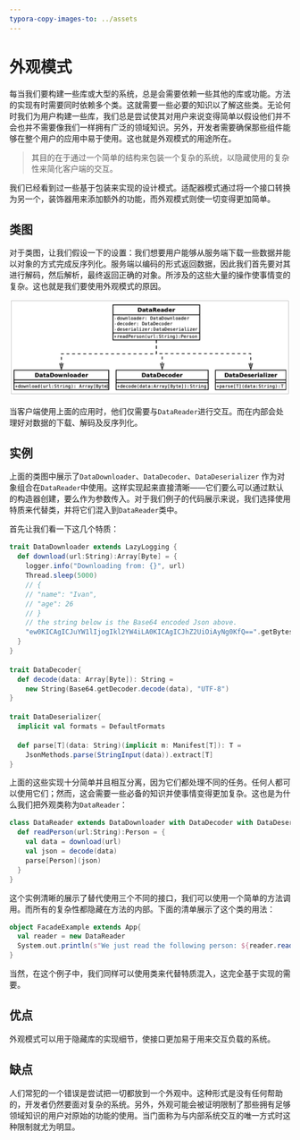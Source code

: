 ```yaml
---
typora-copy-images-to: ../assets
---
```


# 外观模式

每当我们要构建一些库或大型的系统，总是会需要依赖一些其他的库或功能。方法的实现有时需要同时依赖多个类。这就需要一些必要的知识以了解这些类。无论何时我们为用户构建一些库，我们总是尝试使其对用户来说变得简单以假设他们并不会也并不需要像我们一样拥有广泛的领域知识。另外，开发者需要确保那些组件能够在整个用户的应用中易于使用。这也就是外观模式的用途所在。

> 其目的在于通过一个简单的结构来包装一个复杂的系统，以隐藏使用的复杂性来简化客户端的交互。

我们已经看到过一些基于包装来实现的设计模式。适配器模式通过将一个接口转换为另一个，装饰器用来添加额外的功能，而外观模式则使一切变得更加简单。

## 类图

对于类图，让我们假设一下的设置：我们想要用户能够从服务端下载一些数据并能以对象的方式完成反序列化。服务端以编码的形式返回数据，因此我们首先要对其进行解码，然后解析，最终返回正确的对象。所涉及的这些大量的操作使事情变的复杂。这也就是我们要使用外观模式的原因。

![facade](/assets/facade.png)

当客户端使用上面的应用时，他们仅需要与`DataReader`进行交互。而在内部会处理好对数据的下载、解码及反序列化。

## 实例

上面的类图中展示了`DataDownloader`、`DataDecoder`、`DataDeserializer` 作为对象组合在`DataReader`中使用。这样实现起来直接清晰——它们要么可以通过默认的构造器创建，要么作为参数传入。对于我们例子的代码展示来说，我们选择使用特质来代替类，并将它们混入到`DataReader`类中。

首先让我们看一下这几个特质：

```scala
trait DataDownloader extends LazyLogging {
  def download(url:String):Array[Byte] = {
    logger.info("Downloading from: {}", url)
    Thread.sleep(5000)
    // { 
    // "name": "Ivan", 
    // "age": 26 
    // } 
    // the string below is the Base64 encoded Json above.
    "ew0KICAgICJuYW1lIjogIkl2YW4iLA0KICAgICJhZ2UiOiAyNg0KfQ==".getBytes
  }
}

trait DataDecoder{
  def decode(data: Array[Byte]): String = 
    new String(Base64.getDecoder.decode(data), "UTF-8")
}

trait DataDeserializer{
  implicit val formats = DefaultFormats
  
  def parse[T](data: String)(implicit m: Manifest[T]): T = 
    JsonMethods.parse(StringInput(data)).extract[T]
}
```

上面的这些实现十分简单并且相互分离，因为它们都处理不同的任务。任何人都可以使用它们；然而，这会需要一些必备的知识并使事情变得更加复杂。这也是为什么我们把外观类称为`DataReader`：

```scala
class DataReader extends DataDownloader with DataDecoder with DataDeserializer{
  def readPerson(url:String):Person = {
    val data = download(url)
    val json = decode(data)
    parse[Person](json)
  }
}
```

这个实例清晰的展示了替代使用三个不同的接口，我们可以使用一个简单的方法调用。而所有的复杂性都隐藏在方法的内部。下面的清单展示了这个类的用法：

```scala
object FacadeExample extends App{
  val reader = new DataReader
  System.out.println(s"We just read the following person: ${reader.readPerson("http://www.ivan-nikolov.com/")}")
}
```

当然，在这个例子中，我们同样可以使用类来代替特质混入，这完全基于实现的需要。

## 优点

外观模式可以用于隐藏库的实现细节，使接口更加易于用来交互负载的系统。

## 缺点

人们常犯的一个错误是尝试把一切都放到一个外观中。这种形式是没有任何帮助的，开发者仍然要面对复杂的系统。另外，外观可能会被证明限制了那些拥有足够领域知识的用户对原始的功能的使用。当门面称为与内部系统交互的唯一方式时这种限制就尤为明显。

